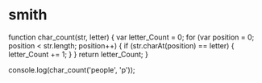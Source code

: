 # smith
function char_count(str, letter) 
{
 var letter_Count = 0;
 for (var position = 0; position < str.length; position++) 
 {
    if (str.charAt(position) == letter) 
      {
      letter_Count += 1;
      }
  }
  return letter_Count;
}

console.log(char_count('people', 'p'));
